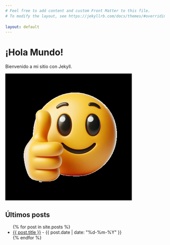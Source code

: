 ```yaml
---
# Feel free to add content and custom Front Matter to this file.
# To modify the layout, see https://jekyllrb.com/docs/themes/#overriding-theme-defaults

layout: default
---
```


# ¡Hola Mundo!

Bienvenido a mi sitio con Jekyll.

![Imagen destacada](/images/thumb-up.jpg)

## Últimos posts

<ul>
  {% for post in site.posts %}
    <li>
      <a href="{{ post.url }}">{{ post.title }}</a> - {{ post.date | date: "%d-%m-%Y" }}
    </li>
  {% endfor %}
</ul>